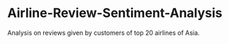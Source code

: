 # Airline-Review-Sentiment-Analysis
Analysis on reviews given by customers of top 20 airlines of Asia.
